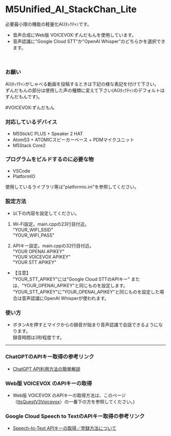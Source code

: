 # M5Unified_AI_StackChan_Lite
必要最小限の機能の軽量化AIｽﾀｯｸﾁｬﾝです。


* 音声合成にWeb版 VOICEVOX:ずんだもんを使用しています。
* 音声認識に"Google Cloud STT"か"OpenAI Whisper"のどちらかを選択できます。
<br>

### お願い ###
AIｽﾀｯｸﾁｬﾝがしゃべる動画を投稿するときは下記の様な表記を付けて下さい。<br>
ずんだもんの部分は使用した声の種類に変えて下さい(AIｽﾀｯｸﾁｬﾝのデフォルトはずんだもんです)。<br>

 #VOICEVOX:ずんだもん
<br>

### 対応しているデバイス ###
* M5StickC PLUS + Speaker 2 HAT
* AtomS3 + ATOMICスピーカーベース + PDMマイクユニット
* M5Stack Core2

### プログラムをビルドするのに必要な物 ###
* VSCode<br>
* PlatformIO<br>

使用しているライブラリ等は"platformio.ini"を参照してください。<br>

### 設定方法 ###

* 以下の内容を設定してください。

1. Wi-Fi設定。main.cppの23行目付近。<br>
"YOUR_WIFI_SSID"<br>
"YOUR_WIFI_PASS"<br>

2. APIキー設定。main.cppの32行目付近。<br>
"YOUR OPENAI APIKEY"<br>
"YOUR VOICEVOX APIKEY"<br>
"YOUR STT APIKEY"<br>

* 【注意】<br>"YOUR_STT_APIKEY"には"Google Cloud STTのAPIキー" または、"YOUR_OPENAI_APIKEY"と同じものを設定します。<br>
"YOUR_STT_APIKEY"に"YOUR_OPENAI_APIKEY"と同じものを設定した場合は音声認識にOpenAI Whisperが使われます。


### 使い方 ###

* ボタンAを押すとマイクからの録音が始まり音声認識で会話できるようになります。<br>
録音時間は3秒程度です。<br>


---

### ChatGPTのAPIキー取得の参考リンク ###

* [ChatGPT API利用方法の簡単解説](https://qiita.com/mikito/items/b69f38c54b362c20e9e6/ "Title")<br>

### Web版 VOICEVOX のAPIキーの取得 ###

* Web版 VOICEVOX のAPIキーの取得方法は、このページ（[ttsQuestV3Voicevox](https://github.com/ts-klassen/ttsQuestV3Voicevox/ "Title")）の一番下の方を参照してください。)<br>

### Google Cloud Speech to TextのAPIキー取得の参考リンク ###

* [Speech-to-Text APIキーの取得／登録方法について](https://nicecamera.kidsplates.jp/help/feature/transcription/apikey/ "Title")<br>

